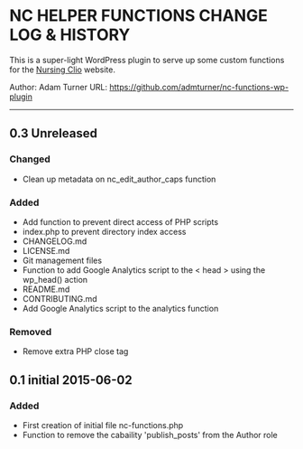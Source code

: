 # NC HELPER FUNCTIONS CHANGE LOG & HISTORY

This is a super-light WordPress plugin to serve up some custom functions for the [Nursing Clio](http://nursingclio.org) website.

Author: Adam Turner
URL: https://github.com/admturner/nc-functions-wp-plugin

<!-- 
Changelog formatting (http://semver.org/): 

## Major.MinorAddorDeprec.Bugfix YYYY-MM-DD

### Todo (for upcoming changes)
### Security (in case of fixed vulnerabilities)
### Fixed (for any bug fixes)
### Changed (for changes in existing functionality)
### Added (for new features)
### Deprecated (for once-stable features removed in upcoming releases)
### Removed (for deprecated features removed in this release)
-->

---

## 0.3 Unreleased

### Changed

- Clean up metadata on nc_edit_author_caps function

### Added

- Add function to prevent direct access of PHP scripts
- index.php to prevent directory index access
- CHANGELOG.md
- LICENSE.md
- Git management files
- Function to add Google Analytics script to the < head > using the wp_head() action
- README.md
- CONTRIBUTING.md
- Add Google Analytics script to the analytics function

### Removed

- Remove extra PHP close tag

## 0.1 initial 2015-06-02

### Added

- First creation of initial file nc-functions.php
- Function to remove the cabaility 'publish_posts' from the Author role